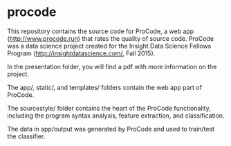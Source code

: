 # procode

This repository contains the source code for ProCode, a web app (http://www.procode.run) that rates the quality of source code.  ProCode was a data science project created for the Insight Data Science Fellows Program (http://insightdatascience.com/, Fall 2015).

In the presentation folder, you will find a pdf with more information on the project.

The app/, static/, and templates/ folders contain the web app part of ProCode.

The sourcestyle/ folder contains the heart of the ProCode functionality, including the program syntax analysis, feature extraction, and classification.  

The data in app/output was generated by ProCode and used to train/test the classifier.
